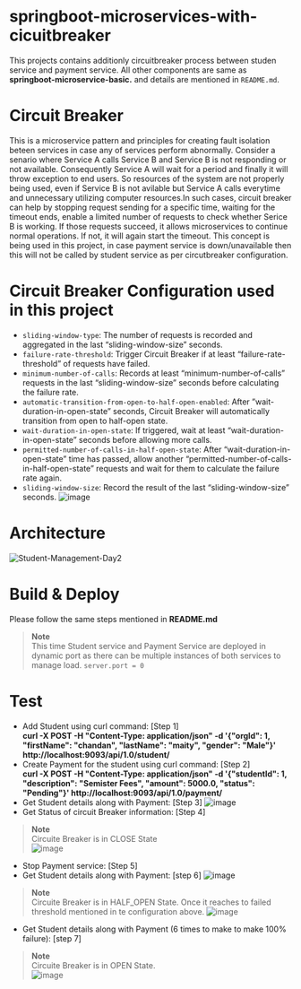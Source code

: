 # springboot-microservices-with-cicuitbreaker
This projects contains additionly circuitbreaker process between studen service and payment service. All other components are same as **springboot-microservice-basic.** and details are mentioned in `README.md`.
# Circuit Breaker 
This is a microservice pattern and principles for creating fault isolation beteen services in case any of services perform abnormally. Consider a senario where Service A calls Service B and Service B is not responding or not available. Consequently Service A will wait for a period and finally it will throw exception to end users. So resources of the system are not properly being used, even if Service B is not avilable but Service A calls everytime and unnecessary utilizing computer resources.In such cases, circuit breaker can help by stopping request sending for a specific time, waiting for the timeout ends, enable a limited number of requests to check whether Serice B is working. If those requests succeed, it allows microservices to continue normal operations. If not, it will again start the timeout. This concept is being used in this project, in case payment service is down/unavailable then this will not be called by student service as per circutbreaker configuration.
# Circuit Breaker Configuration used in this project
- `sliding-window-type`: The number of requests is recorded and aggregated in the last “sliding-window-size” seconds.
- `failure-rate-threshold`: Trigger Circuit Breaker if at least “failure-rate-threshold” of requests have failed.
- `minimum-number-of-calls`: Records at least “minimum-number-of-calls” requests in the last “sliding-window-size” seconds before calculating the failure rate.
- `automatic-transition-from-open-to-half-open-enabled`: After ”wait-duration-in-open-state” seconds, Circuit Breaker will automatically transition from open to half-open state.
- `wait-duration-in-open-state`: If triggered, wait at least “wait-duration-in-open-state” seconds before allowing more calls.
- `permitted-number-of-calls-in-half-open-state`: After “wait-duration-in-open-state” time has passed, allow another “permitted-number-of-calls-in-half-open-state” requests and wait for them to calculate the failure rate again.
- `sliding-window-size`: Record the result of the last “sliding-window-size” seconds.
![image](https://github.com/mail2mrcm/springboot-microservices/assets/118661926/f8380fc7-d912-4c79-9cfb-3db14004034e)

# Architecture
![Student-Management-Day2](https://github.com/mail2mrcm/springboot-microservices/assets/118661926/5008ee49-8046-4594-be9e-7d0861327e84)

# Build & Deploy
Please follow the same steps mentioned in **README.md**
> **Note**  
> This time Student service and Payment Service are deployed in dynamic port as there can be multiple instances of both services to manage load. `server.port = 0`

# Test
- Add Student using curl command:  [Step 1]  
**curl -X POST -H "Content-Type: application/json" -d '{"orgId": 1, "firstName": "chandan", "lastName": "maity", "gender": "Male"}'  http://localhost:9093/api/1.0/student/**
- Create Payment for the student using curl command:  [Step 2]  
**curl -X POST -H "Content-Type: application/json" -d '{"studentId": 1, "description": "Semister Fees", "amount": 5000.0, "status": "Pending"}' http://localhost:9093/api/1.0/payment/**
- Get Student details along with Payment:  [Step 3]
![image](https://github.com/mail2mrcm/springboot-microservices/assets/118661926/9a306026-f281-4239-ac5e-645c28575422)
- Get Status of circuit Breaker information:  [Step 4]
> **Note**  
> Circuite Breaker is in CLOSE State  
![image](https://github.com/mail2mrcm/springboot-microservices/assets/118661926/6a3e136d-d0f0-4f59-b51d-a278a2efce35)
- Stop Payment service:  [Step 5]  
- Get Student details along with Payment: [step 6]
![image](https://github.com/mail2mrcm/springboot-microservices/assets/118661926/48a5b2cf-9320-4e4d-adf3-c286f5d67bfb)
> **Note**  
> Circuite Breaker is in HALF_OPEN State. Once it reaches to failed threshold mentioned in te configuration above.
![image](https://github.com/mail2mrcm/springboot-microservices/assets/118661926/696cf6ba-7a57-4c39-aff8-d430f068ff75)

- Get Student details along with Payment (6 times to make to make 100% failure): [step 7]
> **Note**  
> Circuite Breaker is in OPEN State.  
![image](https://github.com/mail2mrcm/springboot-microservices/assets/118661926/5489de4c-0cb2-44ca-8093-7970c4579045)
